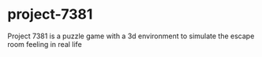 # project-7381
Project 7381 is a puzzle game with a 3d environment to simulate the escape room feeling in real life
